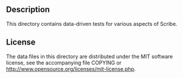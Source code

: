 Description
------------

This directory contains data-driven tests for various aspects of Scribe.

License
--------

The data files in this directory are distributed under the MIT software
license, see the accompanying file COPYING or
http://www.opensource.org/licenses/mit-license.php.

